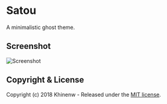 # Satou

A minimalistic ghost theme.  

## Screenshot
![Screenshot](https://i.imgur.com/FsCYgKU.png)

## Copyright & License
Copyright (c) 2018 Khinenw - Released under the [MIT license](LICENSE).
